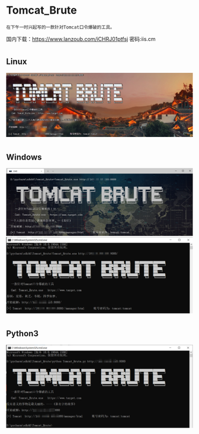 # Tomcat_Brute

```
在下午一时兴起写的一款针对Tomcat口令爆破的工具。
```
国内下载：https://www.lanzoub.com/iCHRJ01ptfsj 密码:iis.cm
#
## Linux
![image](./img/Linux_20220319202859.png?raw=true)
#
## Windows
![image](./img/20220319200649.png?raw=true)
![image](./img/20220319200838.png?raw=true)
#
## Python3
![image](./img/Python_20220319203539.png?raw=true)
